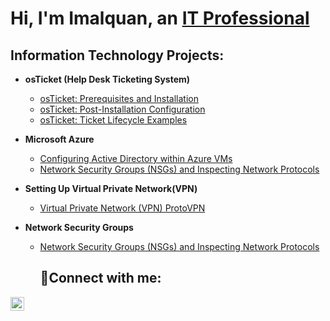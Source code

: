 <h1>Hi, I'm Imalquan, an <a href="https://linkedin.com/in/imalquanpredestin/">IT Professional</a>

<h2> Information Technology Projects:</h2> 

- <b>osTicket (Help Desk Ticketing System)</b>
  - [osTicket: Prerequisites and Installation](https://github.com/imalquanp/osticket-prereqs)
  - [osTicket: Post-Installation Configuration](https://github.com/imalquanp/post-install-config)
  - [osTicket: Ticket Lifecycle Examples](https://github.com/Imalquanp/osTicket-Ticket-Lifecycle-Ex.)
- <b>Microsoft Azure</b>
  - [Configuring Active Directory within Azure VMs](https://github.com/imalquanp/configure-ad)
  - [Network Security Groups (NSGs) and Inspecting Network Protocols](https://github.com/imalquanp/azure-network-protocols)
- <b>Setting Up Virtual Private Network(VPN)</b>
  - [Virtual Private Network (VPN) ProtoVPN](https://github.com/Imalquanp/Installing-a-VPN)

- <b>Network Security Groups</b>
  - [Network Security Groups (NSGs) and Inspecting Network Protocols](https://github.com/Imalquanp/AzureVM-NW-Protocols)<h2>🤳Connect with me:</h2>

[<img align="left" alt="Josh | LinkedIn" width="22px" src="https://cdn.jsdelivr.net/npm/simple-icons@v3/icons/linkedin.svg" />][linkedin]


[linkedin]: https://linkedin.com/in/imalquanpredestin
